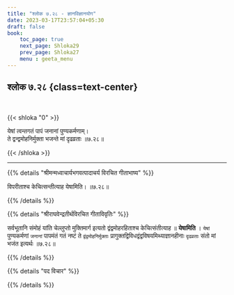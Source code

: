 ```yaml
---
title: "श्लोक ७.२८ - ज्ञानविज्ञानयोग"
date: 2023-03-17T23:57:04+05:30
draft: false
book:
    toc_page: true
    next_page: Shloka29
    prev_page: Shloka27
    menu : geeta_menu
---
```




## श्लोक ७.२८ {class=text-center}

<br/>

{{< shloka  "0"  >}}

येषां त्वन्तगतं पापं जनानां पुण्यकर्मणाम्।  
ते द्वन्द्वमोहनिर्मुक्ता भजन्ते मां दृढव्रताः ॥७.२८॥

{{< /shloka >}}

---


{{% details "श्रीमन्मध्वाचार्यभगवत्पादाचर्य विरचित  गीताभाष्य" %}}

विपरीताश्च केचित्सन्तीत्याह येषामिति। ॥७.२८॥

{{% /details %}}



{{% details "श्रीराघवेन्द्रतीर्थविरचित गीताविवृतिः" %}}

सर्वभूतानि संमोहं यांति चेल्लुप्तो मुक्तिमार्ग इत्यतो 
द्वंद्वमोहरहिताश्च केचित्संतीत्याह ॥ **येषामिति** । 
`येषां` पुण्यकर्मणां `जनानां` पापमंतं गतं नष्टं 
ते `द्वंद्वमोहनिर्मुक्ताः` 
प्रागुक्तद्विविधद्वंद्वविषयमिथ्याज्ञानहीनाः `दृढव्रताः` संतो
मां भजंत इत्यर्थः ॥७.२८॥


{{% /details %}}



{{% details "पद विचार" %}}


{{% /details %}}
